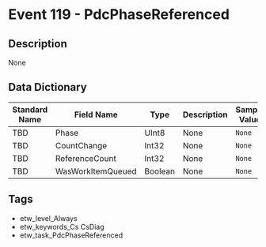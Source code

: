 # Event 119 - PdcPhaseReferenced

## Description
None

## Data Dictionary
|Standard Name|Field Name|Type|Description|Sample Value|
|---|---|---|---|---|
|TBD|Phase|UInt8|None|`None`|
|TBD|CountChange|Int32|None|`None`|
|TBD|ReferenceCount|Int32|None|`None`|
|TBD|WasWorkItemQueued|Boolean|None|`None`|

## Tags
* etw_level_Always
* etw_keywords_Cs CsDiag
* etw_task_PdcPhaseReferenced
